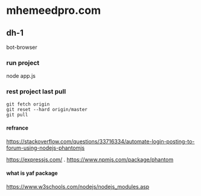 # mhemeedpro.com

## dh-1
bot-browser

### run project 
node app.js

### rest project last pull
```
git fetch origin
git reset --hard origin/master
git pull
```


#### refrance

https://stackoverflow.com/questions/33716334/automate-login-posting-to-forum-using-nodejs-phantomjs

https://expressjs.com/
.
https://www.npmjs.com/package/phantom


#### what is yaf  package
https://www.w3schools.com/nodejs/nodejs_modules.asp